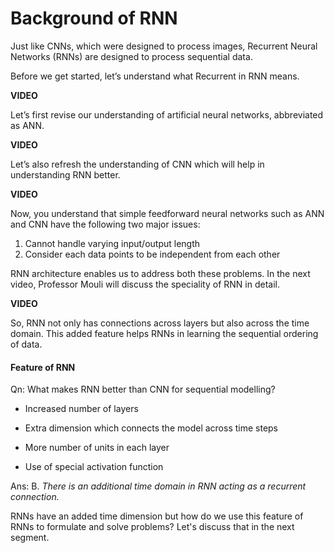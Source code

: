 # Background of RNN

Just like CNNs, which were designed to process images, Recurrent Neural Networks (RNNs) are designed to process sequential data.

Before we get started, let’s understand what Recurrent in RNN means.

**VIDEO**

Let’s first revise our understanding of artificial neural networks, abbreviated as ANN.

**VIDEO**

Let’s also refresh the understanding of CNN which will help in understanding RNN better.

**VIDEO**

Now, you understand that simple feedforward neural networks such as ANN and CNN have the following two major issues:

1.  Cannot handle varying input/output length
2.  Consider each data points to be independent from each other

RNN architecture enables us to address both these problems. In the next video, Professor Mouli will discuss the speciality of RNN in detail.

**VIDEO**

So, RNN not only has connections across layers but also across the time domain. This added feature helps RNNs in learning the sequential ordering of data.

#### Feature of RNN

Qn: What makes RNN better than CNN for sequential modelling?

- Increased number of layers

- Extra dimension which connects the model across time steps

- More number of units in each layer

- Use of special activation function

Ans: B. *There is an additional time domain in RNN acting as a recurrent connection.*

RNNs have an added time dimension but how do we use this feature of RNNs to formulate and solve problems? Let's discuss that in the next segment.
